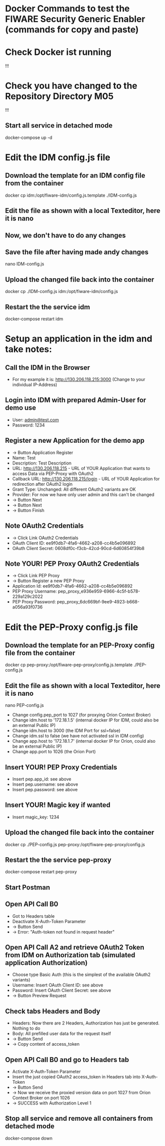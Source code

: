 # Docker Commands to test the FIWARE Security Generic Enabler (commands for copy and paste)

# Check Docker ist running
!!!

# Check you have changed to the Repository Directory M05
!!!

## Start all service in detached mode
docker-compose up -d


# Edit the IDM config.js file
## Download the template for an IDM config file from the container
docker cp idm:/opt/fiware-idm/config.js.template ./IDM-config.js

## Edit the file as shown with a local Texteditor, here it is nano
## Now, we don't have to do any changes
## Save the file after having made andy changes
nano IDM-config.js

## Upload the changed file back into the container
docker cp ./IDM-config.js idm:/opt/fiware-idm/config.js

## Restart the the service idm
docker-compose restart idm


# Setup an application in the idm and take notes:
## Call the IDM in the Browser
- For my example it is: http://130.206.118.215:3000 (Change to your individual IP-Address)

## Login into IDM with prepared Admin-User for demo use
- User: admin@test.com
- Password: 1234

## Register a new Application for the demo app
- -> Button Application Register
- Name: Test
- Description: Test Description
- URL: http://130.206.118.215 - URL of YOUR Application that wants to access Data via PEP-Proxy with OAuth2
- Callback URL: http://130.206.118.215/login - URL of YOUR Application for redirection after OAuth2 login
- Grant Type: Unchanged: All different OAuth2 variants are OK
- Provider: For now we have only user admin and this can't be changed
- -> Button Next
- -> Button Next
- -> Button Finish

## Note OAuth2 Credentials
- -> Click Link OAuth2 Credentials
- OAuth Client ID: ee9f0db7-4fa6-4662-a208-cc4b5e096892
- OAuth Client Secret: 0608df0c-f3cb-42cd-90cd-6d60854f39b8

## Note YOUR! PEP Proxy OAuth2 Credentials
- -> Click Link PEP Proxy
- -> Button Register a new PEP Proxy
- Application Id: ee9f0db7-4fa6-4662-a208-cc4b5e096892
- PEP Proxy Username: pep_proxy_e936e959-6966-4c5f-b578-229a129c2022
- PEP Proxy Password: pep_proxy_6dc669bf-9ee9-4923-b668-a056a93f0736


# Edit the PEP-Proxy config.js file
## Download the template for an PEP-Proxy config file from the container
docker cp pep-proxy:/opt/fiware-pep-proxy/config.js.template ./PEP-config.js

## Edit the file as shown with a local Texteditor, here it is nano
nano PEP-config.js
- Change config.pep_port to 1027 (for proxying Orion Context Broker)
- Change idm.host to '172.18.1.5' (internal docker IP for IDM, could also be an external Public IP)
- Change idm.host to 3000 (the IDM Port for ssl=false)
- Change idm.ssl to false (we have not activated ssl in IDM config)
- Change app.host to '172.18.1.7' (internal docker IP for Orion, could also be an external Public IP)
- Change app.port to 1026 (the Orion Port)

## Insert YOUR! PEP Proxy Credentials
- Insert pep.app_id: see above
- Insert pep.username: see above
- Insert pep.password: see above

## Insert YOUR! Magic key if wanted
- Insert magic_key: 1234

## Upload the changed file back into the container
docker cp ./PEP-config.js pep-proxy:/opt/fiware-pep-proxy/config.js

## Restart the the service pep-proxy
docker-compose restart pep-proxy

## Start Postman
## Open API Call B0
- Got to Headers table
- Deactivate X-Auth-Token Parameter
- -> Button Send
- -> Error: "Auth-token not found in request header"

## Open API Call A2 and retrieve OAuth2 Token from IDM on Authorization tab (simulated application Authorization)
- Choose type Basic Auth (this is the simplest of the available OAuth2 variants)
- Username: Insert OAuth Client ID: see above
- Password: Insert OAuth Client Secret: see above
- -> Button Preview Request

## Check tabs Headers and Body
- Headers: Now there are 2 Headers, Authorization has just be generated. Nothing to do
- Body: All prefilled user data for the request itself
- -> Button Send
- -> Copy content of access_token

## Open API Call B0 and go to Headers tab
- Activate X-Auth-Token Parameter
- Insert the just copied OAuth2 access_token in Headers tab into X-Auth-Token
- -> Button Send
- -> Now we receive the proxied version data on port 1027 from Orion Context Broker on port 1026
- -> SUCCESS with Authorization Level 1

## Stop all service and remove all containers from detached mode
docker-compose down
